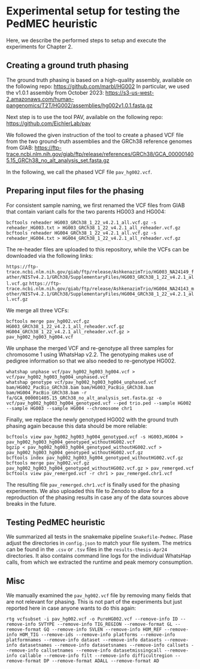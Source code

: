 # Experimental setup for testing the PedMEC heuristic

Here, we describe the performed steps to setup and execute the experiments for Chapter 2.

## Creating a ground truth phasing

The ground truth phasing is based on a high-quality assembly, available on the following repo: https://github.com/marbl/HG002
In particular, we used the v1.0.1 assembly from October 2023: https://s3-us-west-2.amazonaws.com/human-pangenomics/T2T/HG002/assemblies/hg002v1.0.1.fasta.gz

Next step is to use the tool PAV, available on the following repo: https://github.com/EichlerLab/pav

We followed the given instruction of the tool to create a phased VCF file from the two ground-truth assemblies and the GRCh38 reference genomes from GIAB: https://ftp-trace.ncbi.nlm.nih.gov/giab/ftp/release/references/GRCh38/GCA_000001405.15_GRCh38_no_alt_analysis_set.fasta.gz

In the following, we call the phased VCF file `pav_hg002.vcf`.

## Preparing input files for the phasing

For consistent sample naming, we first renamed the VCF files from GIAB that contain variant calls for the two parents HG003 and HG004:

```
bcftools reheader HG003_GRCh38_1_22_v4.2.1_all.vcf.gz -s reheader_HG003.txt > HG003_GRCh38_1_22_v4.2.1_all_reheader.vcf.gz
bcftools reheader HG004_GRCh38_1_22_v4.2.1_all.vcf.gz -s reheader_HG004.txt > HG004_GRCh38_1_22_v4.2.1_all_reheader.vcf.gz
```

The re-header files are uploaded to this repository, while the VCFs can be downloaded via the following links:

`https://ftp-trace.ncbi.nlm.nih.gov/giab/ftp/release/AshkenazimTrio/HG003_NA24149_father/NISTv4.2.1/GRCh38/SupplementaryFiles/HG003_GRCh38_1_22_v4.2.1_all.vcf.gz`
`https://ftp-trace.ncbi.nlm.nih.gov/giab/ftp/release/AshkenazimTrio/HG004_NA24143_mother/NISTv4.2.1/GRCh38/SupplementaryFiles/HG004_GRCh38_1_22_v4.2.1_all.vcf.gz`

We merge all three VCFs:

`bcftools merge pav_hg002.vcf.gz HG003_GRCh38_1_22_v4.2.1_all_reheader.vcf.gz HG004_GRCh38_1_22_v4.2.1_all_reheader.vcf.gz > pav_hg002_hg003_hg004.vcf`

We unphase the merged VCF and re-genotype all three samples for chromosome 1 using WhatsHap v2.2. The genotyping makes use of pedigree information so that we also needed to re-genotype HG002.

```
whatshap unphase vcf/pav_hg002_hg003_hg004.vcf > vcf/pav_hg002_hg003_hg004_unphased.vcf
whatshap genotype vcf/pav_hg002_hg003_hg004_unphased.vcf bam/HG002_PacBio_GRCh38.bam bam/HG003_PacBio_GRCh38.bam bam/HG004_PacBio_GRCh38.bam -r fa/GCA_000001405.15_GRCh38_no_alt_analysis_set.fasta.gz -o vcf/pav_hg002_hg003_hg004_genotyped.vcf --ped trio.ped --sample HG002 --sample HG003 --sample HG004 --chromosome chr1
```

Finally, we replace the newly genotyped HG002 with the ground truth phasing again because this data should be more reliable:

```
bcftools view pav_hg002_hg003_hg004_genotyped.vcf -s HG003,HG004 > pav_hg002_hg003_hg004_genotyped_withoutHG002.vcf
bgzip < pav_hg002_hg003_hg004_genotyped_withoutHG002.vcf > pav_hg002_hg003_hg004_genotyped_withoutHG002.vcf.gz
bcftools index pav_hg002_hg003_hg004_genotyped_withoutHG002.vcf.gz
bcftools merge pav_hg002.vcf.gz pav_hg002_hg003_hg004_genotyped_withoutHG002.vcf.gz > pav_remerged.vcf
bcftools view pav_remerged.vcf -r chr1 > pav_remerged.chr1.vcf
```

The resulting file `pav_remerged.chr1.vcf` is finally used for the phasing experiments. We also uploaded this file to Zenodo to allow for a reproduction of the phasing results in case any of the data sources above breaks in the future.

## Testing PedMEC heuristic

We summarized all tests in the snakemake pipeline `Snakefile-Pedmec`. Plase adjust the directories in `config.json` to match your file system. The metrics can be found in the `.csv` or `.tsv` files in the `results-thesis-Apr24` directories. It also contains command line logs for the individual WhatsHap calls, from which we extracted the runtime and peak memory consumption.

## Misc

We manually examined the `pav_hg002.vcf` file by removing many fields that are not relevant for phasing. This is not part of the experiments but just reported here in case anyone wants to do this again:

```
rtg vcfsubset -i pav_hg002.vcf -o PureHG002.vcf --remove-info ID --remove-info SVTYPE --remove-info TIG_REGION --remove-format GL --remove-format GQ --remove-info SVLEN --remove-info HOM_REF --remove-info HOM_TIG --remove-ids --remove-info platforms --remove-info platformnames --remove-info dataset --remove-info datasets --remove-info datasetnames --remove-info datasetsnames --remove-info callsets --remove-info callsetnames --remove-info datasetmissingcall --remove-info callable --remove-info filt --remove-info difficultregion --remove-format DP --remove-format ADALL --remove-format AD
```

